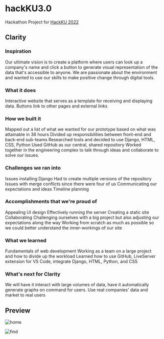 # hackKU3.0
Hackathon Project for [HackKU 2022](url)

## Clarity

### Inspiration
Our ultimate vision is to create a platform where users can look up a company's name and click a button to generate visual representation of the data that's accessible to anyone.
We are passionate about the environment and wanted to use our skills to make positive change through digital tools.

### What it does
Interactive website that serves as a template for receiving and displaying data.
Buttons link to other pages and external links

### How we built it
Mapped out a list of what we wanted for our prototype based on what was attainable in 36 hours
Divided up responsibilities between front-end and back-end sub-teams
Researched tools and decided to use Django, HTML, CSS, Python
Used GitHub as our central, shared repository
Worked together in the engineering complex to talk through ideas and collaborate to solve our issues.

### Challenges we ran into
Issues installing Django
Had to create multiple versions of the repository
Issues with merge conflicts since there were four of us
Communicating our expectations and ideas
Timeline planning

### Accomplishments that we're proud of
Appealing UI design
Effectively running the server
Creating a static site
Collaborating
Challenging ourselves with a big project but also adjusting our expectations along the way
Working from scratch as much as possible so we could better understand the inner-workings of our site

### What we learned
Fundamentals of web development
Working as a team on a large project and how to divide up the workload
Learned how to use GitHub, LiveServer extension for VS Code, integrate Django, HTML, Python, and CSS

### What's next for Clarity
We will have it interact with large volumes of data, have it automatically generate graphs on command for users.
Use real companies' data and market to real users

## Preview
![home](https://user-images.githubusercontent.com/65584733/163025954-708fcf41-1a8e-4d31-b77c-4872ecfe364c.png)

![find](https://user-images.githubusercontent.com/65584733/163025973-daa597c1-b62d-4a25-a42c-b4595856809b.png)


